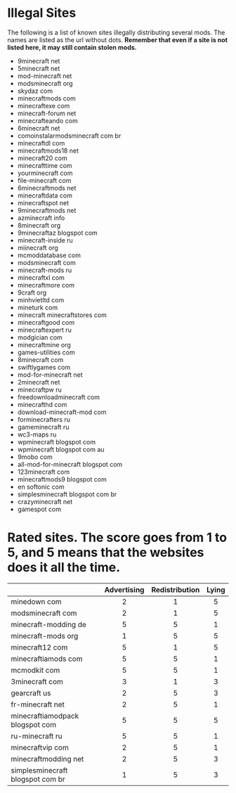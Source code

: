 Illegal Sites
=============

The following is a list of known sites illegally distributing several mods. The names are listed as the url without dots. **Remember that even if a site is not listed here, it may still contain stolen mods.**

- 9minecraft net
- 5minecraft net
- mod-minecraft net
- modsminecraft org
- skydaz com
- minecraftmods com
- minecraftexe com
- minecraft-forum net
- minecrafteando com
- 6minecraft net
- comoinstalarmodsminecraft com br
- minecraftdl com
- minecraftmods18 net
- minecraft20 com
- minecrafttime com
- yourminecraft com
- file-minecraft com
- 6minecraftmods net
- minecraftdata com
- minecraftspot net
- 9minecraftmods net
- azminecraft info
- 8minecraft org
- 9minecraftaz blogspot com
- minecraft-inside ru
- miinecraft org
- mcmoddatabase com
- modsminecraft com
- minecraft-mods ru
- minecraftxl com
- minecraftmore com
- 9craft org
- minhvietltd com
- mineturk com
- minecraft minecraftstores com
- minecraftgood com
- minecraftexpert ru
- modgician com
- minecraftmine org
- games-utilities com
- 8minecraft com
- swiftlygames com 
- mod-for-minecraft net
- 2minecraft net
- minecraftpw ru
- freedownloadminecraft com
- minecrafthd com
- download-minecraft-mod com
- forminecrafters ru
- gameminecraft ru
- wc3-maps ru
- wpminecraft blogspot com
- wpminecraft blogspot com au
- 9mobo com
- all-mod-for-minecraft blogspot com
- 123minecraft com
- minecraftmods9 blogspot com
- en softonic com
- simplesminecraft blogspot com br
- crazyminecraft net
- gamespot com

Rated sites. The score goes from 1 to 5, and 5 means that the websites does it all the time.
============================================================================================
|                                  | Advertising | Redistribution | Lying |
| -------------------------------  |:-----------:|:--------------:|:-----:|
| minedown com                     |      2      |        1       |   5   |
| modsminecraft com                |      2      |        1       |   5   |
| minecraft-modding de             |      5      |        5       |   1   |
| minecraft-mods org               |      1      |        5       |   5   |
| minecraft12 com                  |      5      |        1       |   5   |
| minecraftiamods com              |      5      |        5       |   1   |
| mcmodkit com                     |      5      |        5       |   1   |
| 3minecraft com                   |      3      |        1       |   3   |
| gearcraft us                     |      2      |        5       |   3   |
| fr-minecraft net                 |      2      |        5       |   1   |
| minecraftiamodpack blogspot com  |      5      |        5       |   5   |
| ru-minecraft ru                  |      5      |        5       |   1   |
| minecraftvip com                 |      2      |        5       |   1   |
| minecraftmodding net             |      2      |        5       |   3   |
| simplesminecraft blogspot com br |      1      |        5       |   3   |

